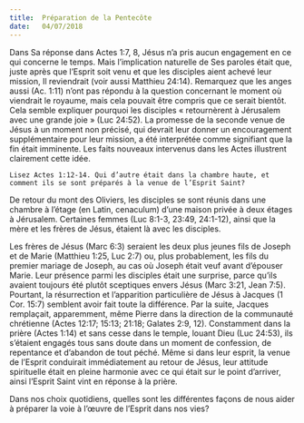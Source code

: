 ```yaml
---
title:  Préparation de la Pentecôte
date:   04/07/2018
---
```


Dans Sa réponse dans Actes 1:7, 8, Jésus n’a pris aucun engagement en ce qui concerne le temps. Mais l’implication naturelle de Ses paroles était que, juste après que l’Esprit soit venu et que les disciples aient achevé leur mission, Il reviendrait (voir aussi Matthieu 24:14). Remarquez que les anges aussi (Ac. 1:11) n’ont pas répondu à la question concernant le moment où viendrait le royaume, mais cela pouvait être compris que ce serait bientôt. Cela semble expliquer pourquoi les disciples « retournèrent à Jérusalem avec une grande joie » (Luc 24:52). La promesse de la seconde venue de Jésus à un moment non précisé, qui devrait leur donner un encouragement supplémentaire pour leur mission, a été interprétée comme signifiant que la fin était imminente. Les faits nouveaux intervenus dans les Actes illustrent clairement cette idée.

`Lisez Actes 1:12-14. Qui d’autre était dans la chambre haute, et comment ils se sont préparés à la venue de l’Esprit Saint?`

De retour du mont des Oliviers, les disciples se sont réunis dans une chambre à l’étage (en Latin, cenaculum) d’une maison privée à deux étages à Jérusalem. Certaines femmes (Luc 8:1-3, 23:49, 24:1-12), ainsi que la mère et les frères de Jésus, étaient là avec les disciples.

Les frères de Jésus (Marc 6:3) seraient les deux plus jeunes fils de Joseph et de Marie (Matthieu 1:25, Luc 2:7) ou, plus probablement, les fils du premier mariage de Joseph, au cas où Joseph était veuf avant d’épouser Marie. Leur présence parmi les disciples était une surprise, parce qu’ils avaient toujours été plutôt sceptiques envers Jésus (Marc 3:21, Jean 7:5). Pourtant, la résurrection et l’apparition particulière de Jésus à Jacques (1 Cor. 15:7) semblent avoir fait toute la différence. Par la suite, Jacques remplaçait, apparemment, même Pierre dans la direction de la communauté chrétienne (Actes 12:17; 15:13; 21:18; Galates 2:9, 12). Constamment dans la prière (Actes 1:14) et sans cesse dans le temple, louant Dieu (Luc 24:53), ils s’étaient engagés tous sans doute dans un moment de confession, de repentance et d’abandon de tout péché. Même si dans leur esprit, la venue de l’Esprit conduirait immédiatement au retour de Jésus, leur attitude spirituelle était en pleine harmonie avec ce qui était sur le point d’arriver, ainsi l’Esprit Saint vint en réponse à la prière.

Dans nos choix quotidiens, quelles sont les différentes façons de nous aider à préparer la voie à l’œuvre de l’Esprit dans nos vies?
